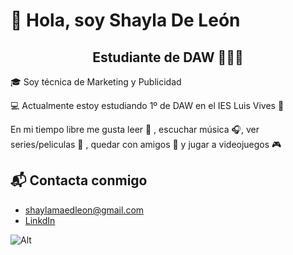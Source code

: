 # 👋 Hola, soy Shayla De León 
<h2 align="center">Estudiante de DAW 👩🏻‍💻</h2>

🎓 Soy técnica de Marketing y Publicidad 

💻 Actualmente estoy estudiando 1º de DAW en el IES Luis Vives 🏫

En mi tiempo libre me gusta leer 📖 , escuchar música 🎧, ver series/peliculas 🎥 , quedar con amigos 👯 y jugar a videojuegos 🎮

## 📬 Contacta conmigo
* shaylamaedleon@gmail.com
* [LinkdIn](https://www.linkedin.com/in/shayla-de-le%C3%B3n-a0834120b/ "LinkdIn")

![Alt](/[C:\Users\shayl\Downloads\octocat-1696683336036.png](https://github.com/shayla027/shayla027/blob/main/images/octocat.png)https://github.com/shayla027/shayla027/blob/main/images/octocat.png)
